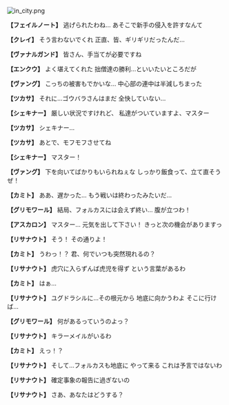 
![in_city.png](../images/backgrounds/in_city.png)

**【フェイルノート】**
逃げられたわね…
あそこで新手の侵入を許すなんて

**【クレイ】**
そう言わないでくれ
正直、皆、ギリギリだったんだ…

**【ヴァナルガンド】**
皆さん、手当てが必要ですね

**【エンクウ】**
よく堪えてくれた
拙僧達の勝利…といいたいところだが

**【ヴァング】**
こっちの被害もでかいな…
中心部の連中は半減しちまった

**【ツカサ】**
それに…ゴウバラさんはまだ
全快していない…

**【シェキナー】**
厳しい状況ですけれど、
私達がついていますよ、マスター

**【ツカサ】**
シェキナー…

**【ツカサ】**
あとで、モフモフさせてね

**【シェキナー】**
マスター！

**【ヴァング】**
下を向いてばかりもいられねぇな
しっかり飯食って、立て直そうぜ！

**【カミト】**
ああ、遅かった…
もう戦いは終わったみたいだ…

**【グリモワール】**
結局、フォルカスには会えず終い…
腹が立つわ！

**【アスカロン】**
マスター…
元気を出して下さい！
きっと次の機会がありますっ

**【リサナウト】**
そう！
その通りよ！

**【カミト】**
うわっ！？
君、何でいつも突然現れるの？

**【リサナウト】**
虎穴に入らずんば虎児を得ず
という言葉があるわ

**【カミト】**
はぁ…

**【リサナウト】**
ユグドラシルに…その根元から
地底に向かうわよ
そこに行けば…

**【グリモワール】**
何があるっていうのよっ？

**【リサナウト】**
キラーメイルがいるわ

**【カミト】**
えっ！？

**【リサナウト】**
そして…フォルカスも地底に
やって来る
これは予言ではないわ

**【リサナウト】**
確定事象の報告に過ぎないの

**【リサナウト】**
さあ、あなたはどうする？